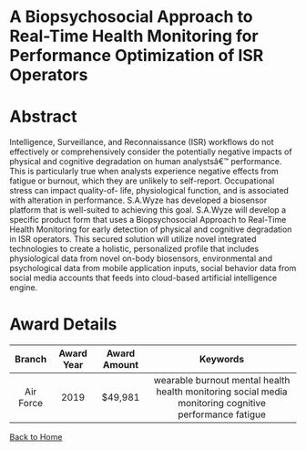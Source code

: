 
A Biopsychosocial Approach to Real-Time Health Monitoring for Performance Optimization of ISR Operators
=======================================================================================================

# Abstract


Intelligence, Surveillance, and Reconnaissance (ISR) workflows do not effectively or comprehensively consider the potentially negative impacts of physical and cognitive degradation on human analystsâ€™ performance. This is particularly true when analysts experience negative effects from fatigue or burnout, which they are unlikely to self-report. Occupational stress can impact quality-of- life, physiological function, and is associated with alteration in performance. S.A.Wyze has developed a biosensor platform that is well-suited to achieving this goal. S.A.Wyze will develop a specific product form that uses a Biopsychosocial Approach to Real-Time Health Monitoring for early detection of physical and cognitive degradation in ISR operators. This secured solution will utilize novel integrated technologies to create a holistic, personalized profile that includes physiological data from novel on-body biosensors, environmental and psychological data from mobile application inputs, social behavior data from social media accounts that feeds into cloud-based artificial intelligence engine.  

# Award Details

|Branch|Award Year|Award Amount|Keywords|
| :---: | :---: | :---: | :---: |
|Air Force|2019|$49,981|wearable burnout mental health health monitoring social media monitoring cognitive performance fatigue|
  
  


[Back to Home](https://github.com/chrischow/dod_sbir_awards/Reports/DJ/#1441)